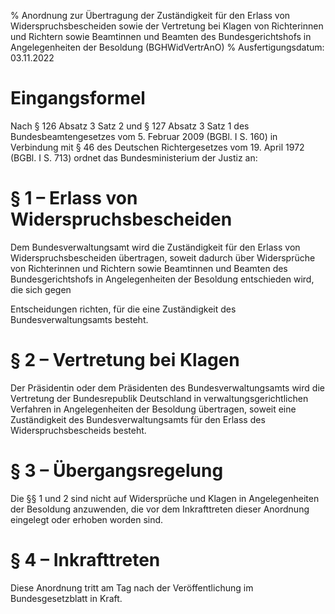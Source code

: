 % Anordnung zur Übertragung der Zuständigkeit für den Erlass von Widerspruchsbescheiden sowie der Vertretung bei Klagen von Richterinnen und Richtern sowie Beamtinnen und Beamten des Bundesgerichtshofs in Angelegenheiten der Besoldung  (BGHWidVertrAnO)
% Ausfertigungsdatum: 03.11.2022
 
# Eingangsformel

Nach § 126 Absatz 3 Satz 2 und § 127 Absatz 3 Satz 1 des Bundesbeamtengesetzes vom 5. Februar 2009 (BGBl. I S. 160) in Verbindung mit § 46 des Deutschen Richtergesetzes vom 19. April 1972 (BGBl. I S. 713) ordnet das Bundesministerium der Justiz an:

# § 1 – Erlass von Widerspruchsbescheiden

Dem Bundesverwaltungsamt wird die Zuständigkeit für den Erlass von Widerspruchsbescheiden übertragen, soweit dadurch über Widersprüche von Richterinnen und Richtern sowie Beamtinnen und Beamten des Bundesgerichtshofs in Angelegenheiten der Besoldung entschieden wird, die sich gegen

Entscheidungen richten, für die eine Zuständigkeit des Bundesverwaltungsamts besteht.

# § 2 – Vertretung bei Klagen

Der Präsidentin oder dem Präsidenten des Bundesverwaltungsamts wird die Vertretung der Bundesrepublik Deutschland in verwaltungsgerichtlichen Verfahren in Angelegenheiten der Besoldung übertragen, soweit eine Zuständigkeit des Bundesverwaltungsamts für den Erlass des Widerspruchsbescheids besteht.

# § 3 – Übergangsregelung

Die §§ 1 und 2 sind nicht auf Widersprüche und Klagen in Angelegenheiten der Besoldung anzuwenden, die vor dem Inkrafttreten dieser Anordnung eingelegt oder erhoben worden sind.

# § 4 – Inkrafttreten

Diese Anordnung tritt am Tag nach der Veröffentlichung im Bundesgesetzblatt in Kraft.
